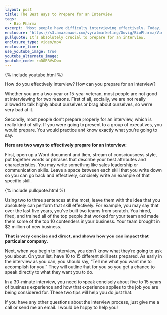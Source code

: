 ```yaml
---
layout: post
title: The Best Ways to Prepare for an Interview
tags:
  - Bio Pharma
excerpt: 'Most people have difficulty interviewing effectively. Today, we’ll go over two tips to help you prepare for an interview.'
enclosure: 'https://s3.amazonaws.com/vyralmarketing/Govig/BioPharma/Videos/2017/The+Best+Ways+to+Prepare+for+an+Interview.mp4'
pullquote: It’s absolutely crucial to prepare for an interview.
enclosure_type: video/mp4
enclosure_time:
use_youtube_image: true
youtube_alternate_image:
youtube_code: roD0RBVsDwo
---
```



{% include youtube.html %}

How do you effectively interview? How can you prepare for an interview?

Whether you are a two-year or 15-year veteran, most people are not good at interviewing for two reasons. First of all, socially, we are not really allowed to talk highly about ourselves or brag about ourselves, so we’re very bad at it.

Secondly, most people don’t prepare properly for an interview, which is really kind of silly. If you were going to present to a group of executives, you would prepare. You would practice and know exactly what you’re going to say.

**Here are two ways to effectively prepare for an interview:**

First, open up a Word document and then, stream of consciousness style, put together words or phrases that describe your best attributes and characteristics. You may write something like sales leadership or communication skills. Leave a space between each skill that you write down so you can go back and effectively, concisely write an example of that specific skill.

{% include pullquote.html %}

Using two to three sentences at the most, leave them with the idea that you absolutely can perform that skill effectively. For example, you may say that over the last five years, you’ve built two teams from scratch. You hired, fired, and trained all of the top people that worked for your team and made them some of the top 10 contenders in your business. Your team brought in $2 million of new business.

**That is very concise and direct, and shows how you can impact that particular company.**

Next, when you begin to interview, you don’t know what they’re going to ask you about. On your list, have 10 to 15 different skill sets prepared. As early in the interview as you can, you should say, “Tell me what you want me to accomplish for you.” They will outline that for you so you get a chance to speak directly to what they want you to do.

In a 30-minute interview, you need to speak concisely about five to 15 years of business experience and how that experience applies to the job you are being considered for. These two tips will help you do just that.

If you have any other questions about the interview process, just give me a call or send me an email. I would be happy to help you!